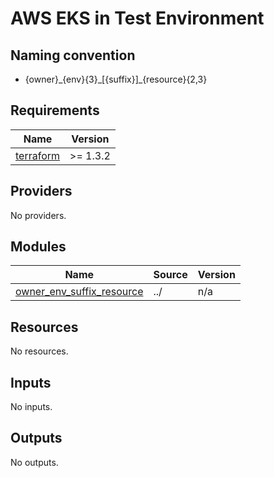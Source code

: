 # AWS EKS in Test Environment
## Naming convention
- {owner}\_{env}{3}\_[{suffix}]\_{resource}{2,3}

## Requirements

| Name | Version |
|------|---------|
| <a name="requirement_terraform"></a> [terraform](#requirement\_terraform) | >= 1.3.2 |

## Providers

No providers.

## Modules

| Name | Source | Version |
|------|--------|---------|
| <a name="module_owner_env_suffix_resource"></a> [owner\_env\_suffix\_resource](#module\_owner\_env\_suffix\_resource) | ../ | n/a |

## Resources

No resources.

## Inputs

No inputs.

## Outputs

No outputs.
